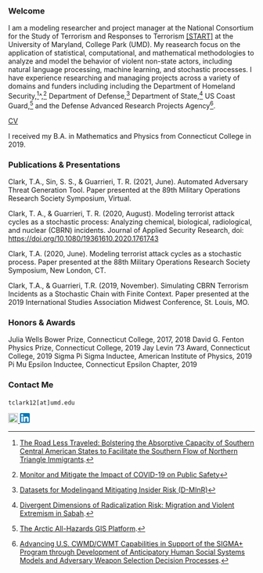 ### Welcome

I am a modeling researcher and project manager at the National Consortium for the Study of Terrorism and Responses to Terrorism [[START]](https://www.start.umd.edu) at the University of Maryland, College Park (UMD). My reasearch focus on the application of statistical, computational, and mathematical methodologies to analyze and model the behavior of violent non-state actors, including natural language processing, machine learning, and stochastic processes. I have experience researching and managing projects across a variety of domains and funders including including the Department of Homeland Security,[^1]^,[^2] Department of Defense,[^3] Department of State,[^4] US Coast Guard,[^5] and the Defense Advanced Research Projects Agency[^6].

[CV](https://tyleraclark.github.io/CV.pdf)

I received my B.A. in Mathematics and Physics from Connecticut College in 2019.

[^1]: [The Road Less Traveled: Bolstering the Absorptive Capacity of Southern Central American States to Facilitate the Southern Flow of Northern Triangle Immigrants](https://www.start.umd.edu/research-projects/road-less-traveled-bolstering-absorptive-capacity-southern-central-american-states).

[^2]: [Monitor and Mitigate the Impact of COVID-19 on Public Safety](https://start.umd.edu/research-projects/monitor-and-mitigate-impact-covid-19-public-safety)

[^3]: [Datasets for Modelingand Mitigating Insider Risk (D-MInR)](https://start.umd.edu/research-projects/insider-threat-program)

[^4]: [Divergent Dimensions of Radicalization Risk: Migration and Violent Extremism in Sabah](https://www.start.umd.edu/research-projects/divergent-dimensions-radicalization-risk-migration-and-violent-extremism-sabah).

[^5]: [The Arctic All-Hazards GIS Platform](https://www.start.umd.edu/research-projects/arctic-all-hazards-gis-platform).

[^6]: [Advancing U.S. CWMD/CWMT Capabilities in Support of the SIGMA+ Program through Development of Anticipatory Human Social Systems Models and Adversary Weapon Selection Decision Processes](https://www.start.umd.edu/research-projects/advancing-us-cwmdcwmt-capabilities-support-sigma-program-through-development).

### Publications & Presentations
Clark, T.A., Sin, S. S., & Guarrieri, T. R. (2021, June). Automated Adversary Threat Generation Tool. Paper presented at the 89th Military Operations Research Society Symposium, Virtual.  

Clark, T. A., & Guarrieri, T. R. (2020, August). Modeling terrorist attack cycles as a stochastic process: Analyzing chemical, biological, radiological, and nuclear (CBRN)   incidents. Journal of Applied Security Research, doi: https://doi.org/10.1080/19361610.2020.1761743  

Clark, T.A. (2020, June). Modeling terrorist attack cycles as a stochastic process. Paper presented at the 88th Military Operations Research Society Symposium, New London, CT.  

Clark, T.A., & Guarrieri, T.R. (2019, November). Simulating CBRN Terrorism Incidents as a Stochastic Chain with Finite Context. Paper presented at the 2019 International Studies Association Midwest Conference, St. Louis, MO.  

### Honors & Awards

Julia Wells Bower Prize, Connecticut College, 2017, 2018
David G. Fenton Physics Prize, Connecticut College, 2019
Jay Levin ’73 Award, Connecticut College, 2019
Sigma Pi Sigma Inductee, American Institute of Physics, 2019
Pi Mu Epsilon Inductee, Connecticut Epsilon Chapter, 2019

### Contact Me

`tclark12[at]umd.edu`

<a href="https://www.start.umd.edu/people/tyler-clark/"><img src="https://raw.githubusercontent.com/tyleraclark/tyleraclark.github.io/main/favicon.ico" width="20" height="20" /> </a>
<a href="https://www.linkedin.com/in/tyler-a-clark/"><img src="https://github.com/tyleraclark/tyleraclark.github.io/blob/main/LinkedIn.png?raw=true" width="20" height="20" /> </a>
